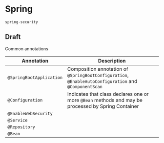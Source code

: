 # Spring

```{toctree}
spring-security
```

## Draft

Common annotations

| Annotation               | Description                                                                                           |
| ------------------------ | ----------------------------------------------------------------------------------------------------- |
| `@SpringBootApplication` | Composition annotation of `@SpringBootConfiguration`, `@EnableAutoConfiguration` and `@ComponentScan` |
| `@Configuration`         | Indicates that class declares one or more `@Bean` methods and may be processed by Spring Container    |
| `@EnableWebSecurity`     |                                                                                                       |
| `@Service`               |                                                                                                       |
| `@Repository`            |                                                                                                       |
| `@Bean`                  |                                                                                                       |
